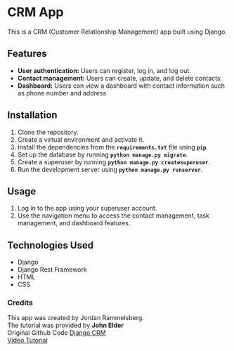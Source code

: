 # CRM App
This is a CRM (Customer Relationship Management) app built using Django.

## Features
* **User authentication:** Users can register, log in, and log out.
* **Contact management:** Users can create, update, and delete contacts.
* **Dashboard:** Users can view a dashboard with contact information such as phone number and address

## Installation
1. Clone the repository.
2. Create a virtual environment and activate it.
3. Install the dependencies from the **`requirements.txt`** file using **`pip`**.
4. Set up the database by running **`python manage.py migrate`**.
5. Create a superuser by running **`python manage.py createsuperuser`**.
6. Run the development server using **`python manage.py runserver`**.

## Usage
1. Log in to the app using your superuser account.
2. Use the navigation menu to access the contact management, task management, and dashboard features.

## Technologies Used
* Django
* Django Rest Framework
* HTML
* CSS

### Credits
This app was created by Jordan Rammelsberg.  
The tutorial was provided by **John Elder**  
Original Github Code [Django CRM](https://github.com/flatplanet/Django-CRM)  
[Video Tutorial](https://www.youtube.com/watch?v=t10QcFx7d5k&t=7764s&ab_channel=freeCodeCamp.org)
